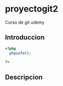 # proyectogit2
Curso de git udemy

## Introduccion

```php
<?php 
  phpinfo(); 
  
?>
```

## Descripcion
